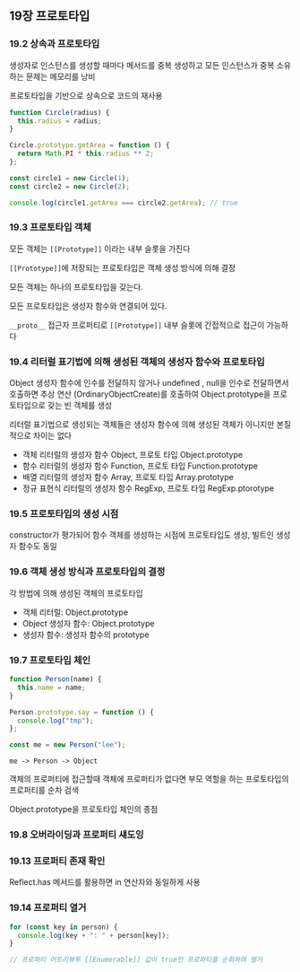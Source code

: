 ## 19장 프로토타입

### 19.2 상속과 프로토타입

생성자로 인스턴스를 생성할 때마다 메서드를 중복 생성하고 모든 인스턴스가 중복 소유하는 문제는 메모리를 낭비

프로토타입을 기반으로 상속으로 코드의 재사용

```jsx
function Circle(radius) {
  this.radius = radius;
}

Circle.prototype.getArea = function () {
  return Math.PI * this.radius ** 2;
};

const circle1 = new Circle(1);
const circle2 = new Circle(2);

console.log(circle1.getArea === circle2.getArea); // true
```

### 19.3 프로토타입 객체

모든 객체는 `[[Prototype]]` 이라는 내부 슬롯을 가진다

`[[Prototype]]`에 저장되는 프로토타입은 객체 생성 방식에 의해 결정

모든 객체는 하나의 프로토타입을 갖는다.

모든 프로토타입은 생성자 함수와 연결되어 있다.

`__proto__` 접근자 프로퍼티로 `[[Prototype]]` 내부 슬롯에 간접적으로 접근이 가능하다

### 19.4 리터럴 표기법에 의해 생성된 객체의 생성자 함수와 프로토타입

Object 생성자 함수에 인수를 전달하지 않거나 undefined , null을 인수로 전달하면서 호출하면 추상 연산 (OrdinaryObjectCreate)를 호출하여 Object.prototype을 프로토타입으로 갖는 빈 객체를 생성

리터럴 표기법으로 생성되는 객체들은 생성자 함수에 의해 생성된 객체가 아니지만 본질적으로 차이는 없다

- 객체 리터럴의 생성자 함수 Object, 프로토 타입 Object.prototype
- 함수 리터럴의 생성자 함수 Function, 프로토 타입 Function.prototype
- 배열 리터럴의 생성자 함수 Array, 프로토 타입 Array.prototype
- 정규 표현식 리터럴의 생성자 함수 RegExp, 프로토 타입 RegExp.ptorotype

### 19.5 프로토타입의 생성 시점

constructor가 평가되어 함수 객체를 생성하는 시점에 프로토타입도 생성, 빌트인 생성자 함수도 동일

### 19.6 객체 생성 방식과 프로토타입의 결정

각 방법에 의해 생성된 객체의 프로토타입

- 객체 리터럴: Object.prototype
- Object 생성자 함수: Object.prototype
- 생성자 함수: 생성자 함수의 prototype

### 19.7 프로토타입 체인

```jsx
function Person(name) {
  this.name = name;
}

Person.prototype.say = function () {
  console.log("tmp");
};

const me = new Person("lee");
```

`me -> Person -> Object`

객체의 프로퍼티에 접근할때 객체에 프로퍼티가 없다면 부모 역할을 하는 프로토타입의 프로퍼티를 순차 검색

Object.prototype을 프로토타입 체인의 종점

### 19.8 오버라이딩과 프로퍼티 섀도잉

### 19.13 프로퍼티 존재 확인

Reflect.has 메서드를 활용하면 in 연산자와 동일하게 사용

### 19.14 프로퍼티 열거

```jsx
for (const key in person) {
  console.log(key + ": " + person[key]);
}

// 프로퍼티 어트리뷰투 [[Enumerable]] 값이 true인 프로퍼티를 순회하며 열거
```
